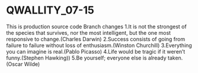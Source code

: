 # QWALLITY_07-15
This is production source code
Branch changes
1.It is not the strongest of the species that survives, nor the most intelligent, but the one most responsive to change.(Charles Darwin)
2.Success consists of going from failure to failure without loss of enthusiasm.(Winston Churchill)
3.Everything you can imagine is real.(Pablo Picasso)
4.Life would be tragic if it weren’t funny.(Stephen Hawking))
5.Be yourself; everyone else is already taken.(Oscar Wilde)
